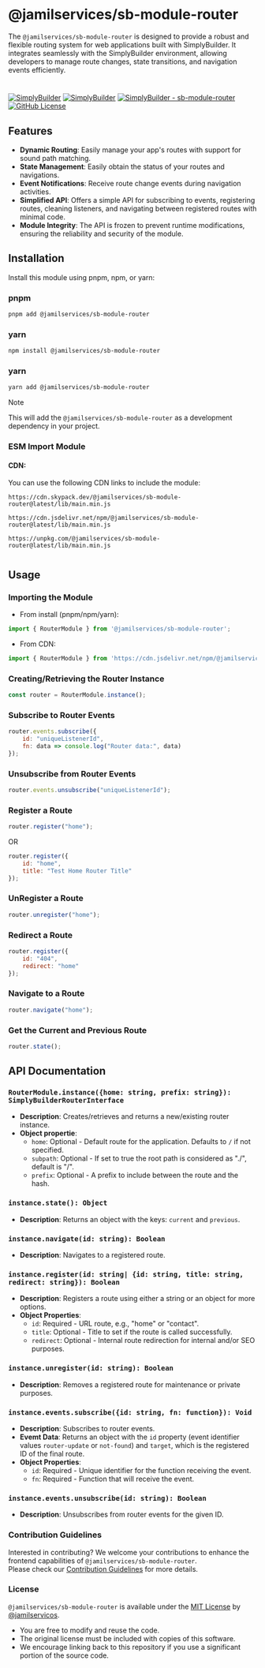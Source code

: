 # @jamilservices/sb-module-router

The `@jamilservices/sb-module-router` is designed to provide a robust and flexible routing system for web applications built with SimplyBuilder. It integrates seamlessly with the SimplyBuilder environment, allowing developers to manage route changes, state transitions, and navigation events efficiently.

#    
[![SimplyBuilder](https://img.shields.io/badge/Author-Gerv%C3%A1sio_J%C3%BAnior-brightgreen?style=flat-square&color=%23fedcba)](https://github.com/jamilservicos)
[![SimplyBuilder](https://img.shields.io/badge/SimplyBuilder-Module-brightgreen?style=flat-square&label=SimplyBuilder&color=%23fedcba)](https://simplybuilder.github.io)
[![SimplyBuilder - sb-module-router](https://img.shields.io/static/v1?label=SimplyBuilder&message=sb-module-router&color=blue&logo=github)](https://github.com/SimplyBuilder/sb-module-router/tree/main)
[![GitHub License](https://img.shields.io/github/license/SimplyBuilder/sb-module-router)](https://github.com/SimplyBuilder/sb-module-router/tree/main/LICENSE)


## Features

- **Dynamic Routing**: Easily manage your app's routes with support for sound path matching.
- **State Management**: Easily obtain the status of your routes and navigations.
- **Event Notifications**: Receive route change events during navigation activities.
- **Simplified API**: Offers a simple API for subscribing to events, registering routes, cleaning listeners, and navigating between registered routes with minimal code.
- **Module Integrity**: The API is frozen to prevent runtime modifications, ensuring the reliability and security of the module.

## Installation

Install this module using pnpm, npm, or yarn:

### pnpm

```bash
pnpm add @jamilservices/sb-module-router
```

### yarn


```bash
npm install @jamilservices/sb-module-router
```

### yarn

```bash
yarn add @jamilservices/sb-module-router
```            

> [!NOTE]
> This will add the `@jamilservices/sb-module-router` as a development dependency in your project.

### ESM Import Module

#### CDN:
You can use the following CDN links to include the module:

~~~text
https://cdn.skypack.dev/@jamilservices/sb-module-router@latest/lib/main.min.js

https://cdn.jsdelivr.net/npm/@jamilservices/sb-module-router@latest/lib/main.min.js

https://unpkg.com/@jamilservices/sb-module-router@latest/lib/main.min.js
~~~  

#

## Usage

### Importing the Module


- From install (pnpm/npm/yarn):
```javascript
import { RouterModule } from '@jamilservices/sb-module-router';
```


- From CDN:
```javascript
import { RouterModule } from 'https://cdn.jsdelivr.net/npm/@jamilservices/sb-module-router@latest/lib/main.min.js';
```

### Creating/Retrieving the Router Instance

```javascript
const router = RouterModule.instance();
```

### Subscribe to Router Events

```javascript
router.events.subscribe({
    id: "uniqueListenerId",
    fn: data => console.log("Router data:", data)
});
```

### Unsubscribe from Router Events

```javascript
router.events.unsubscribe("uniqueListenerId");
```

### Register a Route

```javascript
router.register("home");
```          
OR           
```javascript
router.register({
    id: "home",
    title: "Test Home Router Title"
});
```          

### UnRegister a Route

```javascript
router.unregister("home");
```          

### Redirect a Route

```javascript
router.register({
    id: "404",
    redirect: "home"
});
```                   

### Navigate to a Route

```javascript
router.navigate("home");
```          

### Get the Current and Previous Route

```javascript
router.state();
```                   


## API Documentation

### `RouterModule.instance({home: string, prefix: string}): SimplyBuilderRouterInterface`

- **Description**: Creates/retrieves and returns a new/existing router instance.
- **Object propertie**:
    - `home`: Optional - Default route for the application. Defaults to `/` if not specified.    
    - `subpath`: Optional - If set to true the root path is considered as "./", default is "/".
    - `prefix`: Optional - A prefix to include between the route and the hash.


### `instance.state(): Object`

- **Description**: Returns an object with the keys: `current` and `previous`.

### `instance.navigate(id: string): Boolean`

- **Description**: Navigates to a registered route.


### `instance.register(id: string| {id: string, title: string, redirect: string}): Boolean`

- **Description**: Registers a route using either a string or an object for more options.
- **Object Properties**:
    - `id`: Required - URL route, e.g., "home" or "contact".
    - `title`: Optional - Title to set if the route is called successfully.
    - `redirect`: Optional - Internal route redirection for internal and/or SEO purposes.              



### `instance.unregister(id: string): Boolean`

- **Description**: Removes a registered route for maintenance or private purposes.         


### `instance.events.subscribe({id: string, fn: function}): Void`

- **Description**: Subscribes to router events.  
- **Evemt Data**: Returns an object with the `id` property (event identifier values `router-update` or `not-found`) and `target`, which is the registered ID of the final route.
- **Object Properties**:
    - `id`: Required - Unique identifier for the function receiving the event.
    - `fn`: Required - Function that will receive the event.


### `instance.events.unsubscribe(id: string): Boolean`

- **Description**: Unsubscribes from router events for the given ID.



### Contribution Guidelines

Interested in contributing? We welcome your contributions to enhance the frontend capabilities of `@jamilservices/sb-module-router`.     
Please check our [Contribution Guidelines](https://github.com/SimplyBuilder/sb-module-router/tree/main/CONTRIBUTING.md) for more details.

### License

`@jamilservices/sb-module-router` is available under the [MIT License](https://github.com/SimplyBuilder/sb-module-router/tree/main/LICENSE) by [@jamilservicos](https://github.com/jamilservicos).

- You are free to modify and reuse the code.
- The original license must be included with copies of this software.
- We encourage linking back to this repository if you use a significant portion of the source code.